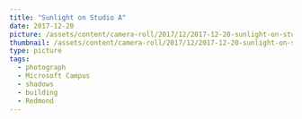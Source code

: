 ```yaml
---
title: "Sunlight on Studio A"
date: 2017-12-20
picture: /assets/content/camera-roll/2017/12/2017-12-20-sunlight-on-studio-a/20171220_235329250_iOS.jpg
thumbnail: /assets/content/camera-roll/2017/12/2017-12-20-sunlight-on-studio-a/20171220_235329250_iOS-thumbnail.jpg
type: picture
tags:
  - photograph
  - Microsoft Campus
  - shadows
  - building
  - Redmond
---
```

